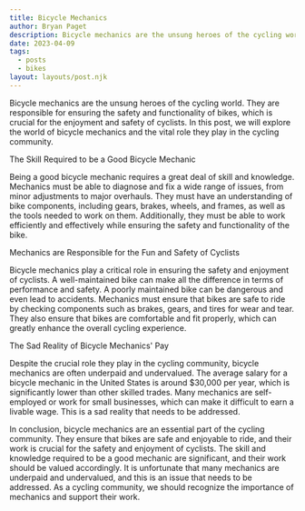 ```yaml
---
title: Bicycle Mechanics
author: Bryan Paget
description: Bicycle mechanics are the unsung heroes of the cycling world.
date: 2023-04-09
tags:
  - posts
  - bikes
layout: layouts/post.njk
---
```


Bicycle mechanics are the unsung heroes of the cycling world. They are responsible for ensuring the safety and functionality of bikes, which is crucial for the enjoyment and safety of cyclists. In this post, we will explore the world of bicycle mechanics and the vital role they play in the cycling community.

The Skill Required to be a Good Bicycle Mechanic

Being a good bicycle mechanic requires a great deal of skill and knowledge. Mechanics must be able to diagnose and fix a wide range of issues, from minor adjustments to major overhauls. They must have an understanding of bike components, including gears, brakes, wheels, and frames, as well as the tools needed to work on them. Additionally, they must be able to work efficiently and effectively while ensuring the safety and functionality of the bike.

Mechanics are Responsible for the Fun and Safety of Cyclists

Bicycle mechanics play a critical role in ensuring the safety and enjoyment of cyclists. A well-maintained bike can make all the difference in terms of performance and safety. A poorly maintained bike can be dangerous and even lead to accidents. Mechanics must ensure that bikes are safe to ride by checking components such as brakes, gears, and tires for wear and tear. They also ensure that bikes are comfortable and fit properly, which can greatly enhance the overall cycling experience.

The Sad Reality of Bicycle Mechanics' Pay

Despite the crucial role they play in the cycling community, bicycle mechanics are often underpaid and undervalued. The average salary for a bicycle mechanic in the United States is around $30,000 per year, which is significantly lower than other skilled trades. Many mechanics are self-employed or work for small businesses, which can make it difficult to earn a livable wage. This is a sad reality that needs to be addressed.

In conclusion, bicycle mechanics are an essential part of the cycling community. They ensure that bikes are safe and enjoyable to ride, and their work is crucial for the safety and enjoyment of cyclists. The skill and knowledge required to be a good mechanic are significant, and their work should be valued accordingly. It is unfortunate that many mechanics are underpaid and undervalued, and this is an issue that needs to be addressed. As a cycling community, we should recognize the importance of mechanics and support their work.
